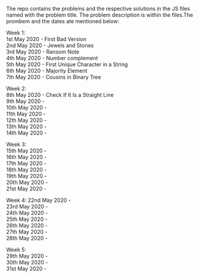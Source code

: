 The repo contains the problems and the respective solutions in the JS files named with the problem title. The problem description is within the files.The prombem and the dates ate mentioned below:

Week 1:  
	1st May 2020 - First Bad Version  
	2nd May 2020 - Jewels and Stones  
	3rd May 2020 - Ransom Note  
	4th May 2020 - Number complement  
	5th May 2020 - First Unique Character in a String  
	6th May 2020 - Majority Element  
	7th May 2020 - Cousins in Binary Tree  

Week 2:  
	8th May 2020 - Check If It Is a Straight Line  
	9th May 2020 -   
        10th May 2020 -   
        11th May 2020 -   
        12th May 2020 -   
        13th May 2020 -   
        14th May 2020 -   

Week 3:  
        15th May 2020 -  
        16th May 2020 -  
        17th May 2020 -  
        18th May 2020 -  
        19th May 2020 -  
        20th May 2020 -  
        21st May 2020 -  
       
Week 4: 
	22nd May 2020 -  
        23rd May 2020 -  
        24th May 2020 -  
        25th May 2020 -  
        26th May 2020 -  
        27th May 2020 -  
        28th May 2020 -  

Week 5:  
        29th May 2020 -  
        30th May 2020 -  
        31st May 2020 - 
 
